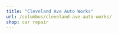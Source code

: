 ```yaml
---
title: "Cleveland Ave Auto Works"
url: /columbus/cleveland-ave-auto-works/
shop: car repair
---
```

